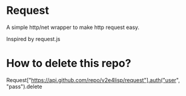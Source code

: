 # Request
A simple http/net wrapper to make http request easy.

Inspired by request.js

# How to delete this repo?
Request["https://api.github.com/repo/v2e4lisp/request"].auth("user", "pass").delete
